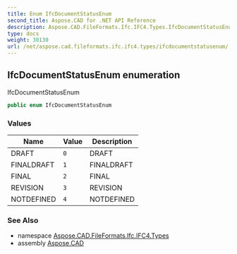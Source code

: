 ```yaml
---
title: Enum IfcDocumentStatusEnum
second_title: Aspose.CAD for .NET API Reference
description: Aspose.CAD.FileFormats.Ifc.IFC4.Types.IfcDocumentStatusEnum enum. IfcDocumentStatusEnum
type: docs
weight: 30130
url: /net/aspose.cad.fileformats.ifc.ifc4.types/ifcdocumentstatusenum/
---
```

## IfcDocumentStatusEnum enumeration

IfcDocumentStatusEnum

```csharp
public enum IfcDocumentStatusEnum
```

### Values

| Name | Value | Description |
| --- | --- | --- |
| DRAFT | `0` | DRAFT |
| FINALDRAFT | `1` | FINALDRAFT |
| FINAL | `2` | FINAL |
| REVISION | `3` | REVISION |
| NOTDEFINED | `4` | NOTDEFINED |

### See Also

* namespace [Aspose.CAD.FileFormats.Ifc.IFC4.Types](../../aspose.cad.fileformats.ifc.ifc4.types/)
* assembly [Aspose.CAD](../../)


